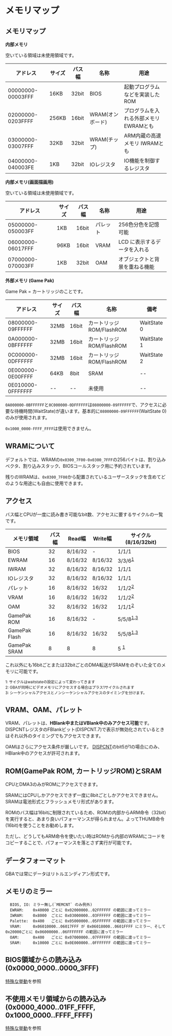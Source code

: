 # メモリマップ

## メモリマップ

**内部メモリ**

空いている領域は未使用領域です。

アドレス | サイズ | バス幅 | 名称 | 用途
---- | ---- | ---- | ---- | ----
00000000-00003FFF | 16KB | 32bit | BIOS | 起動プログラムなどを実装したROM
02000000-0203FFFF | 256KB | 16bit | WRAM(オンボード) | プログラムを入れる外部メモリ EWRAMとも
03000000-03007FFF | 32KB | 32bit | WRAM(チップ) | ARM内蔵の高速メモリ IWRAMとも
04000000-040003FE | 1KB | 32bit | IOレジスタ | IO機能を制御するレジスタ

**内部メモリ(画面描画用)**

空いている領域は未使用領域です。

アドレス | サイズ | バス幅 | 名称 | 用途
---- | ---- | ---- | ---- | ----
05000000-050003FF | 1KB | 16bit | パレット | 256色分色を記憶可能
06000000-06017FFF | 96KB | 16bit | VRAM | LCD に表示するデータを入れる
07000000-070003FF | 1KB | 32bit | OAM | オブジェクトと背景を重ねる機能

**外部メモリ (Game Pak)**

Game Pak = カートリッジのことです。

アドレス | サイズ | バス幅 | 名称 | 備考
---- | ---- | ---- | ---- | ----
08000000-09FFFFFF | 32MB | 16bit | カートリッジROM/FlashROM | WaitState 0
0A000000-0BFFFFFF | 32MB | 16bit | カートリッジROM/FlashROM | WaitState 1
0C000000-0DFFFFFF | 32MB | 16bit | カートリッジROM/FlashROM | WaitState 2
0E000000-0E00FFFF | 64KB | 8bit | SRAM | --
0E010000-0FFFFFFF | -- | -- | 未使用 | --

`0A000000-0BFFFFFF`と`0C000000-0DFFFFFF`は`08000000-09FFFFFF`で、アクセスに必要な待機時間(WaitState)が違います。基本的に`08000000-09FFFFFF`(WaitState 0)のみが使用されます。

`0x1000_0000-FFFF_FFFF`は使用できません。

## WRAMについて

デフォルトでは、WRAMの`0x0300_7F00-0x0300_7FFF`の256バイトは、割り込みベクタ、割り込みスタック、BIOSコールスタック用に予約されています。

残りのWRAMは、`0x0300_7F00`から配置されているユーザースタックを含めてどのような用途にも自由に使用できます。

## アクセス

バス幅とCPUが一度に読み書き可能なbit数、アクセスに要するサイクルの一覧です。

メモリ領域 | バス幅 | Read幅 | Write幅 | サイクル(8/16/32bit)
---- | ---- | ---- | ---- | ---- 
BIOS      | 32  |  8/16/32  | -       |  1/1/1
EWRAM | 16  |  8/16/32  | 8/16/32 |  3/3/6<sup>[1](#note_1)</sup>
IWRAM  | 32  |  8/16/32  | 8/16/32 |  1/1/1
IOレジスタ           | 32  |  8/16/32  | 8/16/32 |  1/1/1
パレット   | 16  |  8/16/32  | 16/32   |  1/1/2<sup>[2](#note_2)</sup>
VRAM          | 16  |  8/16/32  | 16/32   |  1/1/2<sup>[2](#note_2)</sup>
OAM           | 32  |  8/16/32  | 16/32   |  1/1/1<sup>[2](#note_2)</sup>
GamePak ROM   | 16  |  8/16/32  | -       |  5/5/8<sup>[1](#note_1),[3](#note_3)</sup>
GamePak Flash | 16  |  8/16/32  | 16/32   |  5/5/8<sup>[1](#note_1),[3](#note_3)</sup>
GamePak SRAM  | 8   |  8        | 8       |  5    <sup>[1](#note_1)</sup>

これ以外にも16bitごとまたは32bitごとのDMA転送がSRAMをのぞいた全てのメモリに可能です。

<sup id="note_1">1: サイクルはwaitstateの設定によって変わってきます</sup>  
<sup id="note_2">2: GBAが同時にビデオメモリにアクセスする場合はプラス1サイクルされます</sup>  
<sup id="note_3">3: シーケンシャルアクセスとノンシーケンシャルアクセスのタイミングを分けます。</sup>

## VRAM、OAM、パレット

VRAM、パレットは、**HBlank中またはVBlank中のみアクセス可能**です。 DISPCNTレジスタのFBlankビット(DISPCNT.7)で表示が無効化されているときはそれ以外のタイミングでもアクセスできます。

OAMはさらにアクセス条件が厳しいです。 [DISPCNT](video/control.md#0x0400_0000---dispcnt---lcd%E5%88%B6%E5%BE%A1%E3%83%AC%E3%82%B8%E3%82%B9%E3%82%BF-rw)のbit5が1の場合にのみ、HBlank中のアクセスが許可されます。

## ROM(GamePak ROM, カートリッジROM)とSRAM

CPUとDMA3のみがROMにアクセスできます。

SRAMにはCPUしかアクセスできず一度に8bitごとしかアクセスできません。 SRAMは電池形式とフラッシュメモリ形式があります。

ROMのバス幅は16bitに制限されているため、ROMの内部からARM命令（32bit）を実行すると、あまり良いパフォーマンスが得られません。よってTHUMB命令(16bit)を使うことをお勧めします。

ただし、どうしてもARM命令を使いたい時はROMから内部のWRAMにコードをコピーすることで、パフォーマンスを落とさず実行が可能です。

## データフォーマット

GBAでは常にデータはリトルエンディアン形式です。

## メモリのミラー

```
  BIOS, IO: ミラー無し(`MEMCNT` のみ例外)
  EWRAM:    0x40000 ごとに 0x02000000..02FFFFFF の範囲に渡ってミラー
  IWRAM:    0x8000  ごとに 0x03000000..03FFFFFF の範囲に渡ってミラー
  Palette:  0x400   ごとに 0x05000000..05FFFFFF の範囲に渡ってミラー
  VRAM:     0x06010000..06017FFF が 0x06018000..0601FFFF にミラー、そして0x20000ごとに 0x06000000..06FFFFFFF の範囲に渡ってミラー
  OAM:      0x400   ごとに 0x07000000..07FFFFFF の範囲に渡ってミラー
  SRAM:     0x10000 ごとに 0x0E000000..0FFFFFFF の範囲に渡ってミラー
```

## BIOS領域からの読み込み(0x0000_0000..0000_3FFF)

[特殊な挙動](./unpredictable.md#bios領域からの読み込み0x0000_00000000_3fff)を参照

## 不使用メモリ領域からの読み込み (0x0000_4000..01FF_FFFF, 0x1000_0000..FFFF_FFFF)

[特殊な挙動](./unpredictable.md#不使用メモリ領域からの読み込み-0x0000_400001ff_ffff-0x1000_0000ffff_ffff)を参照
